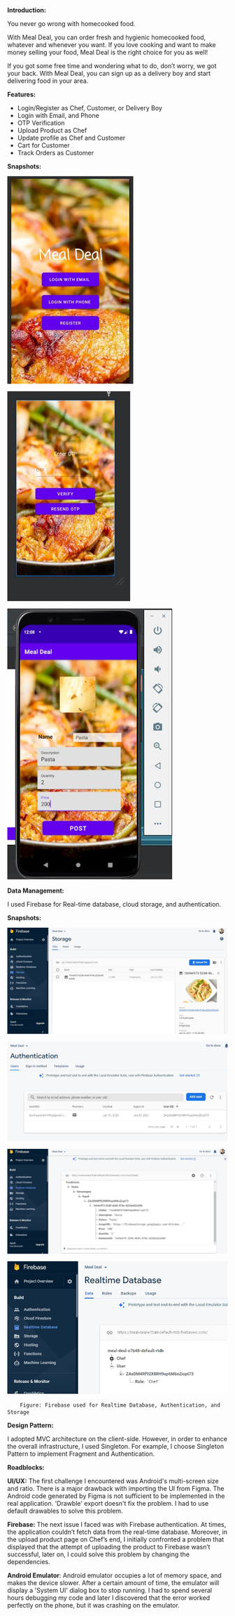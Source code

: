 **Introduction:**

You never go wrong with homecooked food. 

With Meal Deal, you can order fresh and hygienic homecooked food, whatever and whenever you want. If you love cooking and want to make money selling your food, Meal Deal is the right choice for you as well!

If you got some free time and wondering what to do, don’t worry, we got your back. With Meal Deal, you can sign up as a delivery boy and start delivering food in your area.

**Features:**



*   Login/Register as Chef, Customer, or Delivery Boy
*   Login with Email, and Phone
*   OTP Verification
*   Upload Product as Chef
*   Update profile as Chef and Customer
*   Cart for Customer
*   Track Orders as Customer

**Snapshots:**


![](Snapshot-Login.JPG)

![](Snapshot-OTP.JPG)

![](Snapshot-Upload%20Product.JPG)


**Data Management:**

I used Firebase for Real-time database, cloud storage, and authentication. 

**Snapshots:**


![](Snapshot-Food%20Details.JPG)

![](Snapshot-Authentication.JPG)

![](Snapshot-%20Food%20Details%202.JPG)

![](Snapshot-%20RT%20DB.JPG)

		Figure: Firebase used for Realtime Database, Authentication, and Storage

**Design Pattern:**

I adopted MVC architecture on the client-side. However, in order to enhance the overall infrastructure, I used Singleton. For example, I choose Singleton Pattern to implement Fragment and Authentication.

**Roadblocks:**

**UI/UX:** The first challenge I encountered was Android's multi-screen size and ratio. There is a major drawback with importing the UI from Figma. The Android code generated by Figma is not sufficient to be implemented in the real application. 'Drawble' export doesn't fix the problem. I had to use default drawables to solve this problem.

**Firebase:** The next issue I faced was with Firebase authentication. At times, the application couldn’t fetch data from the real-time database. Moreover, in the upload product page on Chef’s end, I initially confronted a problem that displayed that the attempt of uploading the product to Firebase wasn’t successful, later on, I could solve this problem by changing the dependencies.

**Android Emulator**: Android emulator occupies a lot of memory space, and makes the device slower. After a certain amount of time, the emulator will display a 'System UI' dialog box to stop running. I had to spend several hours debugging my code and later I discovered that the error worked perfectly on the phone, but it was crashing on the emulator.   
